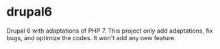 # drupal6
Drupal 6 with adaptations of PHP 7.
This project only add adaptations, fix bugs, and optimize the codes.  It won't add any new feature.
